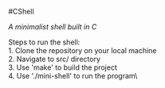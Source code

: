#CShell

*A minimalist shell built in C*

Steps to run the shell:\
	1. Clone the repository on your local machine\
	2. Navigate to src/ directory\
	3. Use 'make' to build the project\
	4. Use './mini-shell' to run the program\
